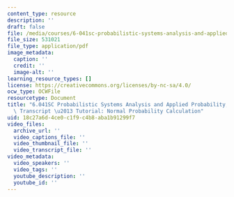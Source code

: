 ```yaml
---
content_type: resource
description: ''
draft: false
file: /media/courses/6-041sc-probabilistic-systems-analysis-and-applied-probability-fall-2013/18c27a6d4ce0c1f9c4b8aba1b91299f7_MIT6_041SCF13_Normal_Probability_Calculation_300k.pdf
file_size: 531021
file_type: application/pdf
image_metadata:
  caption: ''
  credit: ''
  image-alt: ''
learning_resource_types: []
license: https://creativecommons.org/licenses/by-nc-sa/4.0/
ocw_type: OCWFile
resourcetype: Document
title: "6.041SC Probabilistic Systems Analysis and Applied Probability, Fall 2013\
  \ Transcript \u2013 Tutorial: Normal Probability Calculation"
uid: 18c27a6d-4ce0-c1f9-c4b8-aba1b91299f7
video_files:
  archive_url: ''
  video_captions_file: ''
  video_thumbnail_file: ''
  video_transcript_file: ''
video_metadata:
  video_speakers: ''
  video_tags: ''
  youtube_description: ''
  youtube_id: ''
---
```

